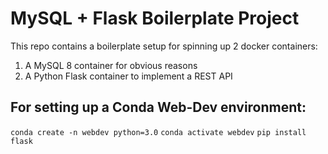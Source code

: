 # MySQL + Flask Boilerplate Project

This repo contains a boilerplate setup for spinning up 2 docker containers: 
1. A MySQL 8 container for obvious reasons
1. A Python Flask container to implement a REST API

## For setting up a Conda Web-Dev environment:

`conda create -n webdev python=3.0`
`conda activate webdev`
`pip install flask`




